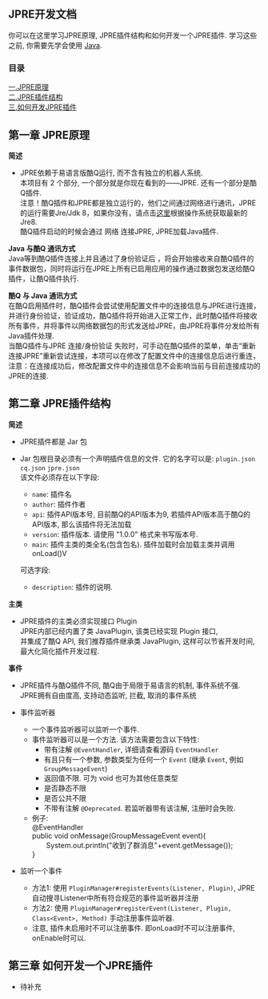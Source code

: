## **JPRE开发文档**

你可以在这里学习JPRE原理, JPRE插件结构和如何开发一个JPRE插件.
学习这些之前, 你需要先学会使用 <a href="http://baike.baidu.com/link?url=L539lkl2QvxL7HhJtoI2-37bkolNAFZAB1N0ZNJwUqgnOkHWTIUhxtQejilQ11OdNEUWgTshT5kw-zFFhwofv_">Java</a>.

### 目录
<a href="#第一章-jpre原理">一.JPRE原理</a>  
<a href="#第二章-jpre插件结构">二.JPRE插件结构</a>  
<a href="#develop">三.如何开发JPRE插件</a>


## <span id="jpre" name="jpre">第一章 JPRE原理</span>
**简述**  
- JPRE依赖于易语言版酷Q运行, 而不含有独立的机器人系统.  
本项目有 2 个部分, 一个部分就是你现在看到的——JPRE. 还有一个部分是酷Q插件.   
注意！酷Q插件和JPRE都是独立运行的，他们之间通过网络进行通讯，JPRE的运行需要Jre/Jdk 8，如果你没有，请点击[这里](https://www.java.com/zh_CN/download/manual.jsp)根据操作系统获取最新的Jre8.  
酷Q插件启动的时候会通过 网络 连接JPRE, JPRE加载Java插件.  

**Java 与酷Q 通讯方式**  
Java等到酷Q插件连接上并且通过了身份验证后 ，将会开始接收来自酷Q插件的事件数据包，同时将运行在JPRE上所有已启用应用的操作通过数据包发送给酷Q插件，让酷Q插件执行.  

**酷Q 与 Java 通讯方式**  
在酷Q启用插件时，酷Q插件会尝试使用配置文件中的连接信息与JPRE进行连接，并进行身份验证，验证成功，酷Q插件将开始进入正常工作，此时酷Q插件将接收所有事件，并将事件以网络数据包的形式发送给JPRE，由JPRE将事件分发给所有Java插件处理.  
当酷Q插件与JPRE 连接/身份验证 失败时，可手动在酷Q插件的菜单，单击“重新连接JPRE”重新尝试连接，本项可以在修改了配置文件中的连接信息后进行重连，注意：在连接成功后，修改配置文件中的连接信息不会影响当前与目前连接成功的JPRE的连接.  

## <span id="plugin" name="plugin">第二章 JPRE插件结构</span>
**简述**  
- JPRE插件都是 Jar 包
- Jar 包根目录必须有一个声明插件信息的文件. 它的名字可以是: 
  `plugin.json` `cq.json` `jpre.json`  
  该文件必须存在以下字段:  
  - `name`: 插件名  
  - `author`: 插件作者  
  - `api`: 插件API版本号, 目前酷Q的API版本为9, 若插件API版本高于酷Q的API版本, 那么该插件将无法加载  
  - `version`: 插件版本. 请使用 "1.0.0" 格式来书写版本号.  
  - `main`: 插件主类的类全名(包含包名). 插件加载时会加载主类并调用 onLoad()V    

  可选字段:  
  - `description`: 插件的说明.  
 
**主类**  
- JPRE插件的主类必须实现接口 Plugin  
JPRE内部已经内置了类 JavaPlugin, 该类已经实现 Plugin 接口,  
并集成了酷Q API, 我们推荐插件继承类 JavaPlugin, 这样可以节省开发时间, 最大化简化插件开发过程.  

**事件**  
- JPRE插件与酷Q插件不同, 酷Q由于局限于易语言的机制, 事件系统不强.  
JPRE拥有自由度高, 支持动态监听, 拦截, 取消的事件系统
- 事件监听器  
    - 一个事件监听器可以监听一个事件.
    - 事件监听器可以是一个方法. 该方法需要包含以下特性:
      - 带有注解 `@EventHandler`, 详细请查看源码 `EventHandler`  
      - 有且只有一个参数, 参数类型为任何一个 `Event` (继承 `Event`, 例如 `GroupMessageEvent`)  
      - 返回值不限. 可为 void 也可为其他任意类型  
      - 是否静态不限 
      - 是否公共不限
      - 不带有注解 `@Deprecated`. 若监听器带有该注解, 注册时会失败.
    - 例子:  
    \@EventHandler  
    public void onMessage(GroupMessageEvent event){    
    &emsp;&emsp;System.out.println("收到了群消息"+event.getMessage());  
    }  
    
- 监听一个事件  
  - 方法1: 使用 `PluginManager#registerEvents(Listener, Plugin)`, JPRE自动搜寻Listener中所有符合规范的事件监听器并注册  
  - 方法2: 使用 `PluginManager#registerEvent(Listener, Plugin, Class<Event>, Method)` 手动注册事件监听器.
  - 注意, 插件未启用时不可以注册事件. 即onLoad时不可以注册事件, onEnable时可以.


## <span id="develop" name="develop">第三章 如何开发一个JPRE插件</span>
- 待补充
